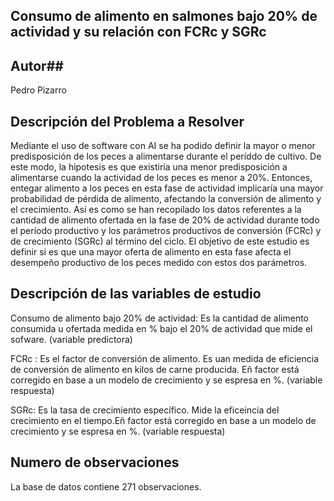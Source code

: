 ## Consumo de alimento en salmones bajo 20% de actividad y su relación con FCRc y SGRc

## Autor##
Pedro Pizarro

## Descripción del Problema a Resolver

Mediante el uso de software con AI se ha podido definir la mayor o menor predisposición de los peces a alimentarse durante el períddo de cultivo. De este modo, la
hipotesis es que existiría una menor predisposición a alimentarse cuando la actividad de los peces es menor a 20%. Entonces, entegar alimento a los peces en esta fase
de actividad implicaría una mayor probabilidad de pérdida de alimento, afectando la conversión de alimento y el crecimiento. Así es como se han recopilado los datos 
referentes a la cantidad de alimento ofertada en la fase de 20% de actividad durante todo el período productivo y los parámetros productivos de conversión (FCRc) y 
de crecimiento (SGRc) al término del ciclo. El objetivo de este estudio es definir si es que una mayor oferta de alimento en esta fase afecta el desempeño productivo
de los peces medido con estos dos parámetros.

## Descripción de las variables de estudio

Consumo de alimento bajo 20% de actividad: Es la cantidad de alimento consumida u ofertada medida en % bajo el 20% de actividad que mide el sofware. (variable predictora)

FCRc : Es el factor de conversión de alimento. Es uan medida de eficiencia de conversión de alimento en kilos de carne producida. Eñ factor está corregido en base a un
       modelo de crecimiento y se espresa en %. (variable respuesta)

SGRc: Es la tasa de crecimiento específico. Mide la eficeincia del crecimiento en el tiempo.Eñ factor está corregido en base a un modelo de crecimiento y se espresa
      en %. (variable respuesta)
     
## Numero de observaciones

La base de datos contiene 271 observaciones.


